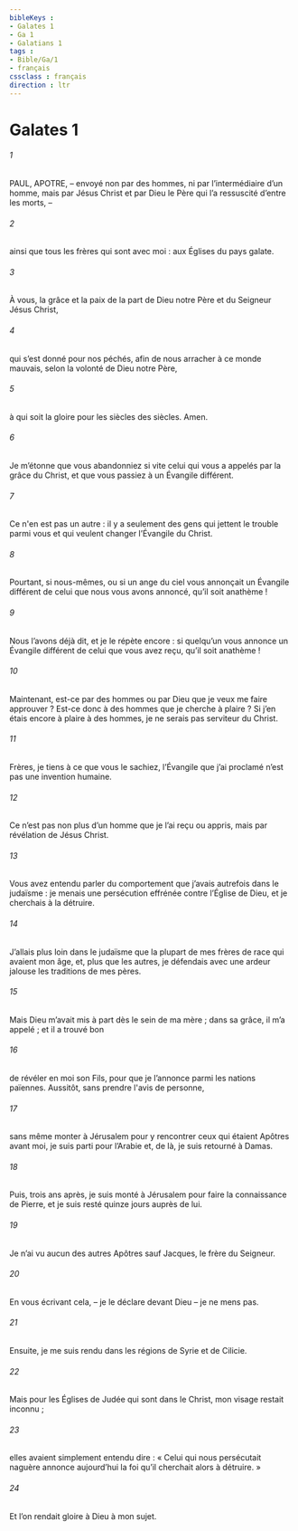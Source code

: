 ```yaml
---
bibleKeys : 
- Galates 1
- Ga 1
- Galatians 1
tags : 
- Bible/Ga/1
- français
cssclass : français
direction : ltr
---
```


# Galates 1

###### 1
PAUL, APOTRE,
– envoyé non par des hommes,
ni par l’intermédiaire d’un homme,
mais par Jésus Christ
et par Dieu le Père qui l’a ressuscité d’entre les morts, –
###### 2
ainsi que tous les frères qui sont avec moi :
aux Églises du pays galate.
###### 3
À vous, la grâce et la paix
de la part de Dieu notre Père
et du Seigneur Jésus Christ,
###### 4
qui s’est donné pour nos péchés,
afin de nous arracher à ce monde mauvais,
selon la volonté de Dieu notre Père,
###### 5
à qui soit la gloire pour les siècles des siècles. Amen.
###### 6
Je m’étonne que vous abandonniez si vite celui qui vous a appelés par la grâce du Christ, et que vous passiez à un Évangile différent.
###### 7
Ce n'en est pas un autre : il y a seulement des gens qui jettent le trouble parmi vous et qui veulent changer l’Évangile du Christ.
###### 8
Pourtant, si nous-mêmes, ou si un ange du ciel vous annonçait un Évangile différent de celui que nous vous avons annoncé, qu’il soit anathème !
###### 9
Nous l’avons déjà dit, et je le répète encore : si quelqu’un vous annonce un Évangile différent de celui que vous avez reçu, qu’il soit anathème !
###### 10
Maintenant, est-ce par des hommes ou par Dieu que je veux me faire approuver ? Est-ce donc à des hommes que je cherche à plaire ? Si j’en étais encore à plaire à des hommes, je ne serais pas serviteur du Christ.
###### 11
Frères, je tiens à ce que vous le sachiez, l’Évangile que j’ai proclamé n’est pas une invention humaine.
###### 12
Ce n’est pas non plus d’un homme que je l’ai reçu ou appris, mais par révélation de Jésus Christ.
###### 13
Vous avez entendu parler du comportement que j’avais autrefois dans le judaïsme : je menais une persécution effrénée contre l’Église de Dieu, et je cherchais à la détruire.
###### 14
J’allais plus loin dans le judaïsme que la plupart de mes frères de race qui avaient mon âge, et, plus que les autres, je défendais avec une ardeur jalouse les traditions de mes pères.
###### 15
Mais Dieu m’avait mis à part dès le sein de ma mère ; dans sa grâce, il m’a appelé ; et il a trouvé bon
###### 16
de révéler en moi son Fils, pour que je l’annonce parmi les nations païennes. Aussitôt, sans prendre l'avis de personne,
###### 17
sans même monter à Jérusalem pour y rencontrer ceux qui étaient Apôtres avant moi, je suis parti pour l’Arabie et, de là, je suis retourné à Damas.
###### 18
Puis, trois ans après, je suis monté à Jérusalem pour faire la connaissance de Pierre, et je suis resté quinze jours auprès de lui.
###### 19
Je n’ai vu aucun des autres Apôtres sauf Jacques, le frère du Seigneur.
###### 20
En vous écrivant cela, – je le déclare devant Dieu – je ne mens pas.
###### 21
Ensuite, je me suis rendu dans les régions de Syrie et de Cilicie.
###### 22
Mais pour les Églises de Judée qui sont dans le Christ, mon visage restait inconnu ;
###### 23
elles avaient simplement entendu dire : « Celui qui nous persécutait naguère annonce aujourd’hui la foi qu’il cherchait alors à détruire. »
###### 24
Et l’on rendait gloire à Dieu à mon sujet.
